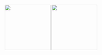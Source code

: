 <p style="display: inline_block" align="center">
  <img height="150" src="https://github-readme-stats.vercel.app/api/top-langs/?username=joao1824&layout=compact&theme=shadow_red" />
  <img height="150" src="https://github-readme-stats.vercel.app/api?username=joao1824&show_icons=true&bg_color=00000000&theme=shadow_red" />
</p>
